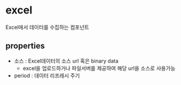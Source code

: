 # excel
Excel에서 데이터를 수집하는 컴포넌트
## properties
- 소스 : Excel데이터의 소스 url 혹은 binary data
  - excel을 업로드하거나 파일서버를 제공하여 해당 url을 소스로 사용가능
- period : 데이터 리프레시 주기